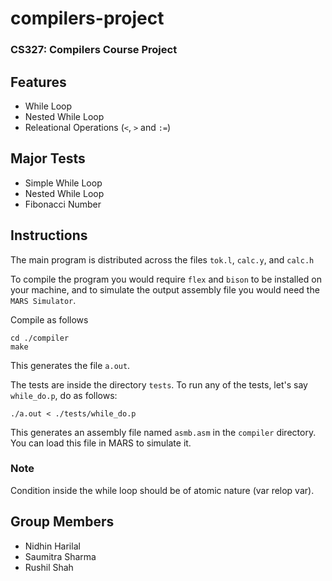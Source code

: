 # compilers-project
### CS327: Compilers Course Project

## Features
- While Loop
- Nested While Loop
- Releational Operations (`<`, `>` and `:=`)

## Major Tests
- Simple While Loop
- Nested While Loop
- Fibonacci Number


## Instructions
The main program is distributed across the files `tok.l`, `calc.y`, and `calc.h`

To compile the program you would require `flex` and `bison` to be installed on your machine, and to simulate the output assembly file you would need the `MARS Simulator`.

Compile as follows

```
cd ./compiler
make
```
This generates the file `a.out`.

The tests are inside the directory `tests`. To run any of the tests, let's say `while_do.p`, do as follows:

```
./a.out < ./tests/while_do.p
```

This generates an assembly file named `asmb.asm` in the `compiler` directory. You can load this file in MARS to simulate it.


### Note
Condition inside the while loop should be of atomic nature (var relop var).

## Group Members
- Nidhin Harilal
- Saumitra Sharma
- Rushil Shah


